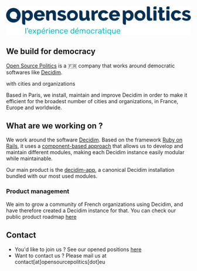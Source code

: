 ![Logo](https://raw.githubusercontent.com/OpenSourcePolitics/.github/main/profile/img/osp-logo.svg)

## We build for democracy
[Open Source Politics](https://opensourcepolitics.eu) is a 🇫🇷 company that works around democratic softwares like [Decidim](https://decidim.org).

with cities and organizations

Based in Paris, we install, maintain and improve Decidim in order to make it efficient for the broadest number of cities and organizations, in France, Europe and worldwide.

## What are we working on ? 
We work around the software [Decidim](https://decidim.org). Based on the framework [Ruby on Rails](https://rubyonrails.org/), it uses a [component-based approach](https://cbra.info/) that allows us to develop and maintain different modules, making each Decidim instance easily modular while maintainable.

Our main product is the [decidim-app](https://github.com/OpenSourcePolitics/decidim-app), a canonical Decidim installation bundled with our most used modules.

### Product management
We aim to grow a community of French organizations using Decidim, and have therefore created a Decidim instance for that. You can check our public product roadmap [here](https://club.decidim.opensourcepolitics.eu/assemblies/feuille-de-route)  

## Contact
- You'd like to join us ? See our opened positions [here](https://opensourcepolitics.eu/en/offres-demploi/)
- Want to contact us ? Please mail us at contact[at]opensourcepolitics[dot]eu



